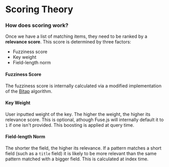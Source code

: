 # Scoring Theory

### How does scoring work?

Once we have a list of matching items, they need to be ranked by a **relevance score**. This score is determined by three factors:

- Fuzziness score
- Key weight
- Field-length norm

#### Fuzziness Score

The fuzziness score is internally calculated via a modified implementation of the [Bitap](https://en.wikipedia.org/wiki/Bitap_algorithm) algorithm.

#### Key Weight

User inputted weight of the key. The higher the weight, the higher its relevance score. This is optional, athough Fuse.js will internally default it to `1` if one isn't provided. This boosting is applied at query time.

#### Field-length Norm

The shorter the field, the higher its relevance. If a pattern matches a short field (such as a `title` field) it is likely to be more relevant than the same pattern matched with a bigger field. This is calculated at index time.
